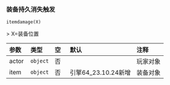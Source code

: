 ### 装备持久消失触发

`itemdamage(X)`

&gt; X=装备位置

| 参数  | 类型     | 空   | 默认                | 注释     |
| :---- | :------- | :--- | :------------------ | :------- |
| actor | `object` | 否   |                     | 玩家对象 |
| item  | `object` | 否   | 引擎64_23.10.24新增 | 装备对象 |

